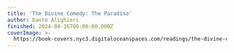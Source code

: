 ```yaml
---
title: 'The Divine Comedy: The Paradiso'
author: Dante Alighieri
finished: 2024-04-16T00:00:00.000Z
coverImage: >-
  https://book-covers.nyc3.digitaloceanspaces.com/readings/the-divine-comedy-paradiso-01.jpg
---
```

